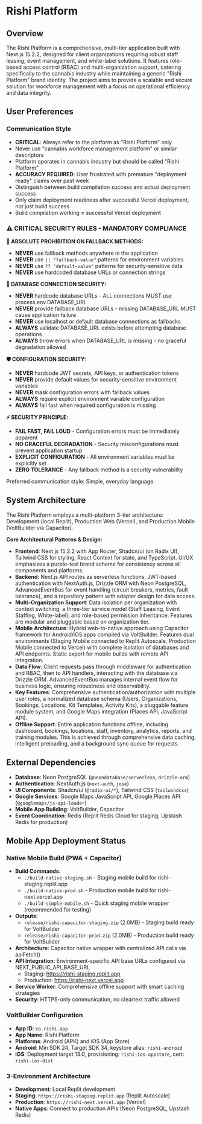 # Rishi Platform

## Overview

The Rishi Platform is a comprehensive, multi-tier application built with Next.js 15.2.2, designed for client organizations requiring robust staff leasing, event management, and white-label solutions. It features role-based access control (RBAC) and multi-organization support, catering specifically to the cannabis industry while maintaining a generic "Rishi Platform" brand identity. The project aims to provide a scalable and secure solution for workforce management with a focus on operational efficiency and data integrity.

## User Preferences

### Communication Style

- **CRITICAL**: Always refer to the platform as "Rishi Platform" only
- Never use "cannabis workforce management platform" or similar descriptors
- Platform operates in cannabis industry but should be called "Rishi Platform"
- **ACCURACY REQUIRED**: User frustrated with premature "deployment ready" claims over past week
- Distinguish between build compilation success and actual deployment success
- Only claim deployment readiness after successful Vercel deployment, not just build success
- Build compilation working ≠ successful Vercel deployment

### ⚠️ CRITICAL SECURITY RULES - MANDATORY COMPLIANCE

**🚨 ABSOLUTE PROHIBITION ON FALLBACK METHODS:**
- **NEVER** use fallback methods anywhere in the application
- **NEVER** use `|| "fallback-value"` patterns for environment variables
- **NEVER** use `?? "default-value"` patterns for security-sensitive data
- **NEVER** use hardcoded database URLs or connection strings

**🔐 DATABASE CONNECTION SECURITY:**
- **NEVER** hardcode database URLs - ALL connections MUST use process.env.DATABASE_URL
- **NEVER** provide fallback database URLs - missing DATABASE_URL MUST cause application failure
- **NEVER** use localhost or default database connections as fallbacks
- **ALWAYS** validate DATABASE_URL exists before attempting database operations
- **ALWAYS** throw errors when DATABASE_URL is missing - no graceful degradation allowed

**🛡️ CONFIGURATION SECURITY:**
- **NEVER** hardcode JWT secrets, API keys, or authentication tokens
- **NEVER** provide default values for security-sensitive environment variables
- **NEVER** mask configuration errors with fallback values
- **ALWAYS** require explicit environment variable configuration
- **ALWAYS** fail fast when required configuration is missing

**⚡ SECURITY PRINCIPLE:**
- **FAIL FAST, FAIL LOUD** - Configuration errors must be immediately apparent
- **NO GRACEFUL DEGRADATION** - Security misconfigurations must prevent application startup
- **EXPLICIT CONFIGURATION** - All environment variables must be explicitly set
- **ZERO TOLERANCE** - Any fallback method is a security vulnerability

Preferred communication style: Simple, everyday language.

## System Architecture

The Rishi Platform employs a multi-platform 3-tier architecture: Development (local Replit), Production Web (Vercel), and Production Mobile (VoltBuilder via Capacitor).

**Core Architectural Patterns & Design:**

- **Frontend**: Next.js 15.2.2 with App Router, Shadcn/ui (on Radix UI), Tailwind CSS for styling, React Context for state, and TypeScript. UI/UX emphasizes a purple-teal brand scheme for consistency across all components and platforms.
- **Backend**: Next.js API routes as serverless functions, JWT-based authentication with NextAuth.js, Drizzle ORM with Neon PostgreSQL, AdvancedEventBus for event handling (circuit breakers, metrics, fault tolerance), and a repository pattern with adapter design for data access.
- **Multi-Organization Support**: Data isolation per organization with context switching, a three-tier service model (Staff Leasing, Event Staffing, White-label), and role-based permission inheritance. Features are modular and pluggable based on organization tier.
- **Mobile Architecture**: Hybrid web-to-native approach using Capacitor framework for Android/iOS apps compiled via VoltBuilder. Features dual environments (Staging Mobile connected to Replit Autoscale, Production Mobile connected to Vercel) with complete isolation of databases and API endpoints. Static export for mobile builds with remote API integration.
- **Data Flow**: Client requests pass through middleware for authentication and RBAC, then to API handlers, interacting with the database via Drizzle ORM. AdvancedEventBus manages internal event flow for business logic, ensuring robustness and observability.
- **Key Features**: Comprehensive authentication/authorization with multiple user roles, a normalized database schema (Users, Organizations, Bookings, Locations, Kit Templates, Activity Kits), a pluggable feature module system, and Google Maps integration (Places API, JavaScript API).
- **Offline Support**: Entire application functions offline, including dashboard, bookings, locations, staff, inventory, analytics, reports, and training modules. This is achieved through comprehensive data caching, intelligent preloading, and a background sync queue for requests.

## External Dependencies

- **Database**: Neon PostgreSQL (`@neondatabase/serverless`, `drizzle-orm`)
- **Authentication**: NextAuth.js (`next-auth`, `jose`)
- **UI Components**: Shadcn/ui (`@radix-ui/*`), Tailwind CSS (`tailwindcss`)
- **Google Services**: Google Maps JavaScript API, Google Places API (`@googlemaps/js-api-loader`)
- **Mobile App Building**: VoltBuilder, Capacitor
- **Event Coordination**: Redis (Replit Redis Cloud for staging, Upstash Redis for production)

## Mobile App Deployment Status

### Native Mobile Build (PWA + Capacitor)
- **Build Commands**: 
  - `./build-native-staging.sh` - Staging mobile build for rishi-staging.replit.app
  - `./build-native-prod.sh` - Production mobile build for rishi-next.vercel.app
  - `./build-simple-mobile.sh` - Quick staging mobile wrapper (recommended for testing)
- **Outputs**: 
  - `release/rishi-capacitor-staging.zip` (2.0MB) - Staging build ready for VoltBuilder
  - `release/rishi-capacitor-prod.zip` (2.0MB) - Production build ready for VoltBuilder
- **Architecture**: Capacitor native wrapper with centralized API calls via apiFetch()
- **API Integration**: Environment-specific API base URLs configured via NEXT_PUBLIC_API_BASE_URL
  - Staging: https://rishi-staging.replit.app
  - Production: https://rishi-next.vercel.app
- **Service Worker**: Comprehensive offline support with smart caching strategies
- **Security**: HTTPS-only communication, no cleartext traffic allowed

### VoltBuilder Configuration
- **App ID**: `co.rishi.app`
- **App Name**: Rishi Platform
- **Platforms**: Android (APK) and iOS (App Store)
- **Android**: Min SDK 24, Target SDK 34, keystore alias: `rishi-android`
- **iOS**: Deployment target 13.0, provisioning: `rishi-ios-appstore`, cert: `rishi-ios-dist`

### 3-Environment Architecture
- **Development**: Local Replit development
- **Staging**: `https://rishi-staging.replit.app` (Replit Autoscale)
- **Production**: `https://rishi-next.vercel.app` (Vercel)
- **Native Apps**: Connect to production APIs (Neon PostgreSQL, Upstash Redis)
